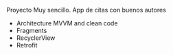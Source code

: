   Proyecto Muy sencillo.
  App de citas con buenos autores

- Architecture MVVM and clean code
- Fragments
- RecyclerView
- Retrofit

